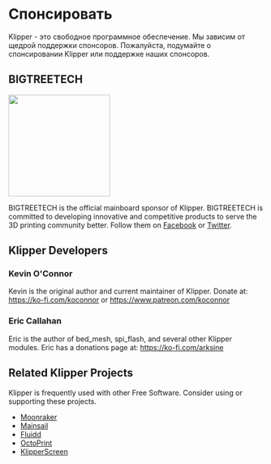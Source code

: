 # Спонсировать

Klipper - это свободное программное обеспечение. Мы зависим от щедрой поддержки спонсоров. Пожалуйста, подумайте о спонсировании Klipper или поддержке наших спонсоров.

## BIGTREETECH

[<img src="./img/sponsors/BTT_BTT.png" width="200" />](https://bigtree-tech.com/collections/all-products)

BIGTREETECH is the official mainboard sponsor of Klipper. BIGTREETECH is committed to developing innovative and competitive products to serve the 3D printing community better. Follow them on [Facebook](https://www.facebook.com/BIGTREETECH) or [Twitter](https://twitter.com/BigTreeTech).

## Klipper Developers

### Kevin O'Connor

Kevin is the original author and current maintainer of Klipper. Donate at: <https://ko-fi.com/koconnor> or <https://www.patreon.com/koconnor>

### Eric Callahan

Eric is the author of bed_mesh, spi_flash, and several other Klipper modules. Eric has a donations page at: <https://ko-fi.com/arksine>

## Related Klipper Projects

Klipper is frequently used with other Free Software. Consider using or supporting these projects.

* [Moonraker](https://github.com/Arksine/moonraker)
* [Mainsail](https://github.com/mainsail-crew/mainsail)
* [Fluidd](https://github.com/fluidd-core/fluidd)
* [OctoPrint](https://octoprint.org/)
* [KlipperScreen](https://github.com/jordanruthe/KlipperScreen)
